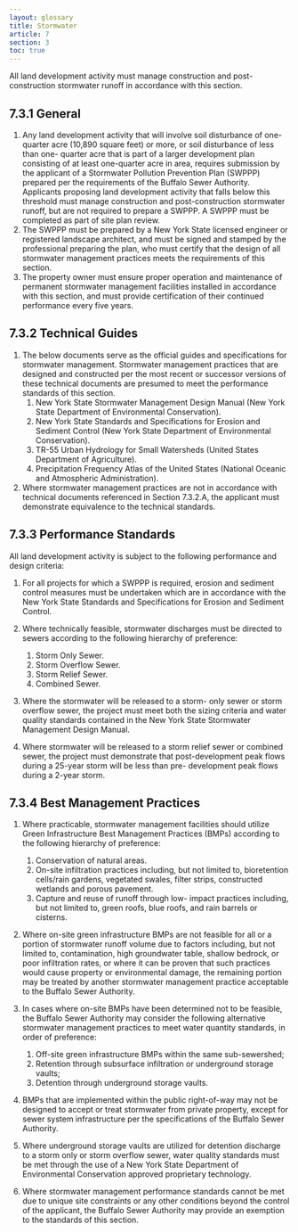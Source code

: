 ```yaml
---
layout: glossary
title: Stormwater
article: 7
section: 3
toc: true
---
```


All land development activity must manage construction and post-construction stormwater runoff in accordance with this section.

## 7.3.1 General

1. Any land development activity that will involve soil disturbance of one-quarter acre (10,890 square feet) or more, or soil disturbance of less than one- quarter acre that is part of a larger development plan consisting of at least one-quarter acre in area, requires submission by the applicant of a Stormwater Pollution Prevention Plan (SWPPP) prepared per the requirements of the Buffalo Sewer Authority. Applicants proposing land development activity that falls below this threshold must manage construction and post-construction stormwater runoff, but are not required to prepare a SWPPP. A SWPPP must be completed as part of site plan review.
2. The SWPPP must be prepared by a New York State licensed engineer or registered landscape architect, and must be signed and stamped
   by the professional preparing the plan, who must certify that the design of all stormwater
   management practices meets the requirements of this section.
3. The property owner must ensure proper operation and maintenance of permanent stormwater management facilities installed in accordance with this section, and must provide certification of their continued performance every five years.

## 7.3.2 Technical Guides

1. The below documents serve as the official guides and specifications for stormwater management. Stormwater management practices that are designed and constructed per the most recent or successor versions of these technical documents are presumed to meet the performance standards of this section.
   1. New York State Stormwater Management Design Manual (New York State Department of Environmental Conservation).
   2. New York State Standards and Specifications for Erosion and Sediment Control (New
      York State Department of Environmental Conservation).
   3. TR-55 Urban Hydrology for Small Watersheds (United States Department of Agriculture).
   4. Precipitation Frequency Atlas of the United States (National Oceanic and Atmospheric Administration).
2. Where stormwater management practices are not in accordance with technical documents referenced in Section 7.3.2.A, the applicant must demonstrate equivalence to the technical standards.

## 7.3.3 Performance Standards

All land development activity is subject to the following performance and design criteria:

1. For all projects for which a SWPPP is required, erosion and sediment control measures must be undertaken which are in accordance with the New York State Standards and Specifications for Erosion and Sediment Control.
2. Where technically feasible, stormwater discharges must be directed to sewers according to the following hierarchy of preference:

   1. Storm Only Sewer.
   2. Storm Overflow Sewer.
   3. Storm Relief Sewer.
   4. Combined Sewer.

3. Where the stormwater will be released to a storm- only sewer or storm overflow sewer, the project must meet both the sizing criteria and water quality standards contained in the New York State Stormwater Management Design Manual.
4. Where stormwater will be released to a storm relief sewer or combined sewer, the project must demonstrate that post-development peak flows during a 25-year storm will be less than pre- development peak flows during a 2-year storm.

## 7.3.4 Best Management Practices

1. Where practicable, stormwater management facilities should utilize Green Infrastructure Best Management Practices (BMPs) according to the following hierarchy of preference:

   1. Conservation of natural areas.
   2. On-site infiltration practices including, but not limited to, bioretention cells/rain gardens, vegetated swales, filter strips, constructed wetlands and porous pavement.
   3. Capture and reuse of runoff through low- impact practices including, but not limited to, green roofs, blue roofs, and rain barrels or cisterns.

2. Where on-site green infrastructure BMPs are not feasible for all or a portion of stormwater runoff volume due to factors including, but not limited to, contamination, high groundwater table, shallow bedrock, or poor infiltration rates, or where it
   can be proven that such practices would cause property or environmental damage, the remaining portion may be treated by another stormwater management practice acceptable to the Buffalo Sewer Authority.
3. In cases where on-site BMPs have been determined not to be feasible, the Buffalo Sewer Authority may consider the following alternative stormwater management practices to meet water quantity standards, in order of preference:
   1. Off-site green infrastructure BMPs within the same sub-sewershed;
   2. Retention through subsurface infiltration or underground storage vaults;
   3. Detention through underground storage vaults.
4. BMPs that are implemented within the public right-of-way may not be designed to accept or treat stormwater from private property, except for sewer system infrastructure per the specifications of the Buffalo Sewer Authority.
5. Where underground storage vaults are utilized for detention discharge to a storm only or storm overflow sewer, water quality standards must be met through the use of a New York State Department of Environmental Conservation approved proprietary technology.
6. Where stormwater management performance standards cannot be met due to unique site constraints or any other conditions beyond the control of the applicant, the Buffalo Sewer Authority may provide an exemption to the standards of this section.
